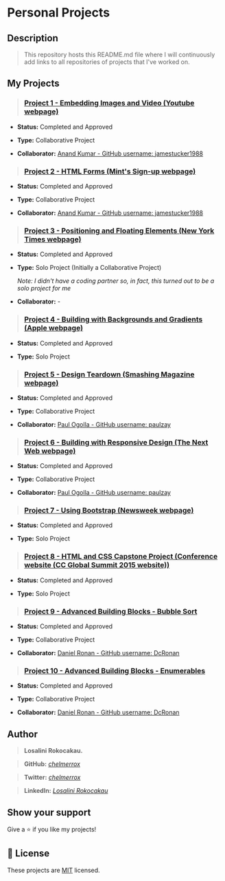 # Personal Projects

## Description

  > This repository hosts this README.md file where I will continuously add links to all repositories of projects that I've worked on.

## My Projects

   > ### <a href="https://github.com/jamestucker1988/jamestucker1988microverse_embeded-image-project1-combo">Project 1 - Embedding Images and Video (Youtube webpage)</a>

   - **Status:** Completed and Approved

   - **Type:** Collaborative Project

   - **Collaborator:** <a href="https://github.com/jamestucker1988">Anand Kumar - GitHub username: jamestucker1988</a>

   > ### <a href="https://github.com/jamestucker1988/form-project2-microverse-curriculum">Project 2 - HTML Forms (Mint's Sign-up webpage)</a>

   - **Status:** Completed and Approved

   - **Type:** Collaborative Project

   - **Collaborator:** <a href="https://github.com/jamestucker1988">Anand Kumar - GitHub username: jamestucker1988</a>


   > ### <a href="https://github.com/chelmerrox/Project-3-Positioning-and-Floating-Elements">Project 3 - Positioning and Floating Elements (New York Times webpage)</a>

   - **Status:** Completed and Approved

   - **Type:** Solo Project (Initially a Collaborative Project)

     *Note: I didn't have a coding partner so, in fact, this turned out to be a solo project for me*

   - **Collaborator:**   -

   > ### <a href="https://github.com/chelmerrox/Project-4-Building-with-Backgrounds-and-Gradients">Project 4 - Building with Backgrounds and Gradients (Apple webpage)</a>

   - **Status:** Completed and Approved

   - **Type:** Solo Project

   > ### <a href="https://github.com/chelmerrox/Project-5-Design-Teardown">Project 5 - Design Teardown (Smashing Magazine webpage)</a>

   - **Status:** Completed and Approved

   - **Type:** Collaborative Project

   - **Collaborator:** <a href="https://github.com/paulzay">Paul Ogolla - GitHub username: paulzay</a>

   > ### <a href="https://github.com/paulzay/The-next-web">Project 6 - Building with Responsive Design (The Next Web webpage)</a>

   - **Status:** Completed and Approved

   - **Type:** Collaborative Project

   - **Collaborator:** <a href="https://github.com/paulzay">Paul Ogolla - GitHub username: paulzay</a>

   > ### <a href="https://github.com/chelmerrox/Project-7-Using-Bootstrap/tree/master">Project 7 - Using Bootstrap (Newsweek webpage)</a>

   - **Status:** Completed and Approved

   - **Type:** Solo Project

   > ### <a href="https://github.com/chelmerrox/Project-9-HTML-and-CSS-Capstone">Project 8 - HTML and CSS Capstone Project (Conference website (CC Global Summit 2015 website))</a>

   - **Status:** Completed and Approved

   - **Type:** Solo Project

   > ### <a href="https://github.com/chelmerrox/bubble-sort">Project 9 - Advanced Building Blocks - Bubble Sort</a>

   - **Status:** Completed and Approved

   - **Type:** Collaborative Project

   - **Collaborator:** <a href="https://github.com/DcRonan">Daniel Ronan - GitHub username: DcRonan</a>

   > ### <a href="https://github.com/DcRonan/ruby-enumerables">Project 10 - Advanced Building Blocks - Enumerables</a>

   - **Status:** Completed and Approved

   - **Type:** Collaborative Project

   - **Collaborator:** <a href="https://github.com/DcRonan">Daniel Ronan - GitHub username: DcRonan</a>
  
## Author

  > **Losalini Rokocakau.**

  > **GitHub:** *<a href="https://github.com/chelmerrox">chelmerrox</a>*
  
  > **Twitter:** *<a href="https://twitter.com/chelmerrox">chelmerrox</a>*

  > **LinkedIn:** *<a href="https://www.linkedin.com/in/losalini-rokocakau/">Losalini Rokocakau</a>*

## Show your support

  Give a ⭐️ if you like my projects!
  
## 📝 License

  These projects are [MIT](LICENSE.txt) licensed.